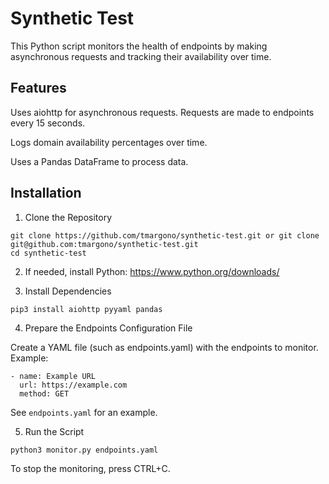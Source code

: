 # Synthetic Test

This Python script monitors the health of endpoints by making asynchronous requests and tracking their availability over time.

## Features

Uses aiohttp for asynchronous requests. Requests are made to endpoints every 15 seconds.

Logs domain availability percentages over time.

Uses a Pandas DataFrame to process data.

## Installation

1. Clone the Repository

```
git clone https://github.com/tmargono/synthetic-test.git or git clone git@github.com:tmargono/synthetic-test.git
cd synthetic-test
```

2. If needed, install Python: https://www.python.org/downloads/

3. Install Dependencies

```
pip3 install aiohttp pyyaml pandas
```

4. Prepare the Endpoints Configuration File

Create a YAML file (such as endpoints.yaml) with the endpoints to monitor. Example:

```
- name: Example URL
  url: https://example.com
  method: GET
```

See `endpoints.yaml` for an example.

5. Run the Script

```
python3 monitor.py endpoints.yaml
```

To stop the monitoring, press CTRL+C.
